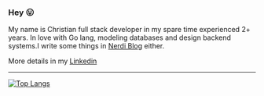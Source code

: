 ### Hey :stuck_out_tongue:

My name is Christian full stack developer in my spare time experienced 2+ years. In love with Go lang, modeling databases and design backend systems.I write some things in [Nerdi Blog](https://nerdireto.com.br/blog) either.

More details in my [Linkedin](https://www.linkedin.com/in/christian-seki/)

---

[![Top Langs](https://github-readme-stats.vercel.app/api/top-langs/?username=iamseki&layout=compact)](https://github.com/anuraghazra/github-readme-stats)

<!--
**iamseki/iamseki** is a ✨ _special_ ✨ repository because its `README.md` (this file) appears on your GitHub profile.

Here are some ideas to get you started:

- 🔭 I’m currently working on ...
- 🌱 I’m currently learning ...
- 👯 I’m looking to collaborate on ...
- 🤔 I’m looking for help with ...
- 💬 Ask me about ...
- 📫 How to reach me: ...
- 😄 Pronouns: ...
- ⚡ Fun fact: ...
-->
